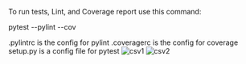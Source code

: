 
To run tests, Lint, and Coverage report use this command:

pytest  --pylint --cov

.pylintrc is the config for pylint
.coveragerc is the config for coverage
setup.py is a config file for pytest
![csv1](https://user-images.githubusercontent.com/90281107/146252218-86cc0423-79d8-4abe-96d6-a2642f530aaa.jpeg)
![csv2](https://user-images.githubusercontent.com/90281107/146252239-a1af7c38-d451-451f-9e83-01ca58f28684.jpeg)
